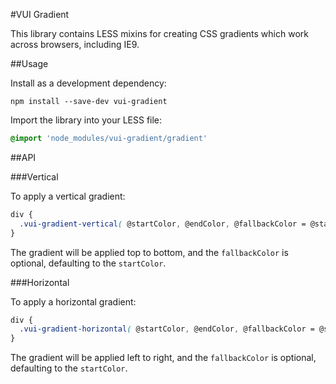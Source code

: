 #VUI Gradient

This library contains LESS mixins for creating CSS gradients which work
across browsers, including IE9.

##Usage

Install as a development dependency:

```shell
npm install --save-dev vui-gradient
```

Import the library into your LESS file:

```css
@import 'node_modules/vui-gradient/gradient'
```

##API

###Vertical

To apply a vertical gradient:

```css
div {
  .vui-gradient-vertical( @startColor, @endColor, @fallbackColor = @startColor );
}
```

The gradient will be applied top to bottom, and the `fallbackColor` is optional,
defaulting to the `startColor`.

###Horizontal

To apply a horizontal gradient:

```css
div {
  .vui-gradient-horizontal( @startColor, @endColor, @fallbackColor = @startColor );
}
```

The gradient will be applied left to right, and the `fallbackColor` is optional,
defaulting to the `startColor`.